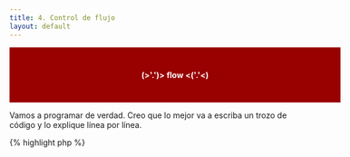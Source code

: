 ```yaml
---
title: 4. Control de flujo
layout: default
---
```


<div style="background-color: #900; text-align: center; width: 100%; padding: 40px; color: white; font-weight: bold; text-align-enter">(>'.')> flow <('.'<)</div>

Vamos a programar de verdad. Creo que lo mejor va a escriba un trozo de código y lo explique línea 
por línea.

{% highlight php %}
<?php

$nombreDeLaPersona = "Garikoitz Subijana Lertxundi";
$pesoTotal = 0;

for ($i = 0; $i < strlen($nombreDeLaPersona); $i++) {
    $pesoTotal = $pesoTotal + ord($nombreDeLaPersona[$i]);
}

echo $nombreDeLaPersona . ' pesa ' . $pesoTotal . ' kg.';

{% endhighlight %}

Esto es una versión simplificada de aquel ejemplo de la [lección 1](/curso/lecciones/1/), ahora en PHP en lugar de JavaScript. Hay un montón nde cosas que ver.

## Códigos!

Los programas en PHP empiezan con `<?php`. Nada más. Normalmente es el único texto en la primera línea.

## Variables!

El programa comienza **declarando** dos variables, `nombreDeLaPersona` y `pesoTotal`. En PHP las variables
llevan un `$` delante del nombre. En este caso también **inicializamos** las variables, usando el operador
de asignación. Cada línea termina con un punto y coma (`;`), que se usa para terminar *sentencias*.

## Bucles!

## Funciones!

## Datos de salida!

